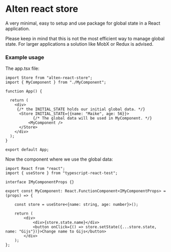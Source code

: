 # Alten react store

A very minimal, easy to setup and use package for global state in a React application.

Please keep in mind that this is not the most efficient way to manage global state. For larger applications a solution like MobX or Redux is advised.

### Example usage

The app.tsx file:
```tsx
import Store from "alten-react-store";
import { MyComponent } from "./MyComponent";

function App() {

  return (
    <div>
     {/* the INITIAL_STATE holds our initial global data. */}
      <Store INITIAL_STATE={{name: "Maike", age: 56}}>
            {/* The global data will be used in MyComponent. */}
          <MyComponent /> 
      </Store>
    </div>
  );
}

export default App;
```

Now the component where we use the global data:
```tsx
import React from "react";
import { useStore } from "typescript-react-test";

interface IMyComponentProps {}

export const MyComponent: React.FunctionComponent<IMyComponentProps> = (props) => {

    const store = useStore<{name: string, age: number}>();

    return (
        <div>
            <div>{store.state.name}</div>
            <button onClick={() => store.setState({...store.state, name: "Gijs"})}>Change name to Gijs</button>
        </div>
    );
};
```
